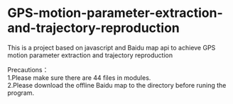 # GPS-motion-parameter-extraction-and-trajectory-reproduction
This is a project based on javascript and Baidu map api to achieve GPS motion parameter extraction and trajectory reproduction

Precautions：  
1.Please make sure there are 44 files in modules.  
2.Please download the offline Baidu map to the directory before runing the program.  
